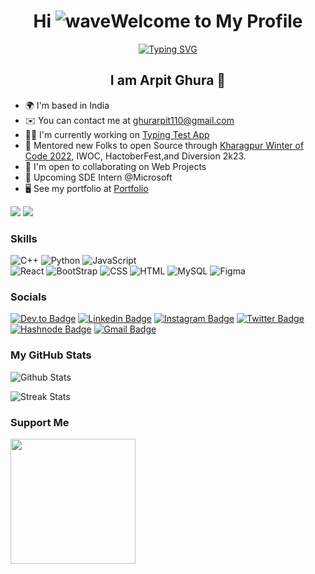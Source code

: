 <div align="center">

Hi ![wave](https://user-images.githubusercontent.com/18350557/176309783-0785949b-9127-417c-8b55-ab5a4333674e.gif)Welcome to My Profile
=======================================================================================================

    
[![Typing SVG](https://readme-typing-svg.demolab.com?font=Inter&weight=500&size=22&pause=1000&color=00AEF0&center=true&vCenter=true&width=450&lines=Nice+to+Meet+You;Open+Source+Enthusiast;Passionate+Learner)](https://git.io/typing-svg)


I am Arpit Ghura :wave:
-----------------------
</div> 

* 🌍 I'm based in India
* ✉️ You can contact me at [ghurarpit110@gmail.com](mailto:ghurarpit110@gmail.com)
* 👨‍💻 I'm currently working on [Typing Test App](https://github.com/arpitghura/Typing-test)
* 🚀 Mentored new Folks to open Source through [Kharagpur Winter of Code 2022](https://github.com/kossiitkgp/public-files/blob/master/KWoC/2022-Certificates/Mentor/arpitghura.pdf), IWOC, HactoberFest,and Diversion 2k23.
* 🤝 I'm open to collaborating on Web Projects
* 💼 Upcoming SDE Intern @Microsoft
* 🖥️ See my portfolio at [Portfolio](http://arpitghura.github.io)

<a href="https://www.twitter.com/arpitghura" target="_blank" rel="noreferrer"><img
src="https://img.shields.io/twitter/follow/arpitghura?style=social"/></a> <a href="https://www.github.com/arpitghura" target="_blank" rel="noreferrer"><img
src="https://img.shields.io/github/followers/arpitghura?logo=github&style=social&color=0891b2" /></a>

### Skills


<p align="left">
    
![C++](https://img.shields.io/badge/C%2B%2B-00599C?style=for-the-badge&logo=c%2B%2B&logoColor=white)
![Python](https://img.shields.io/badge/Python-14354C?style=for-the-badge&logo=python&logoColor=white)
![JavaScript](https://img.shields.io/badge/JavaScript-F7DF1E?style=for-the-badge&logo=javascript&logoColor=black)  
![React](https://img.shields.io/badge/React-20232A?style=for-the-badge&logo=react&logoColor=61DAFB)
![BootStrap](https://img.shields.io/badge/Bootstrap-563D7C?style=for-the-badge&logo=bootstrap&logoColor=white)
![CSS](https://img.shields.io/badge/CSS3-1572B6?style=for-the-badge&logo=css3&logoColor=white)
![HTML](https://img.shields.io/badge/HTML-F06529?style=for-the-badge&logo=html5&logoColor=white)
![MySQL](https://img.shields.io/badge/MySQL-005C84?style=for-the-badge&logo=mysql&logoColor=white)
![Figma](https://img.shields.io/badge/Figma-F24E1E?style=for-the-badge&logo=figma&logoColor=white)
    
</p>


### Socials

<p align="center">
<!--     <a href="https://www.dev.to/arpitghura" target="_blank" rel="noreferrer"><img src="	https://img.shields.io/badge/dev.to-0A0A0A?style=for-the-badge&logo=devdotto&logoColor=white"/></a>  -->
<!--     <a href="https://discord.com/users/Arpit#5866" target="_blank" rel="noreferrer"><img src="https://img.shields.io/badge/Discord-5865F2?style=for-the-badge&logo=discord&logoColor=white"/></a>  -->
<!--     <a href="https://www.github.com/arpitghura" target="_blank" rel="noreferrer"><img src="https://img.shields.io/badge/GitHub-100000?style=for-the-badge&logo=github&logoColor=white"/></a>  -->
<!--     <a href="https://www.stackoverflow.com/users/17652503/arpit-ghura" target="_blank" rel="noreferrer"><img src="https://img.shields.io/badge/Stack_Overflow-FE7A16?style=for-the-badge&logo=stack-overflow&logoColor=white"/></a>  -->

[![Dev.to Badge](https://img.shields.io/badge/-arpitghura-grey?style=for-the-badge&logo=dev.to&logoColor=white&link=https://www.dev.to/arpitghura/)](https://www.dev.to/arpitghura/)
[![Linkedin Badge](https://img.shields.io/badge/-arpitghura-blue?style=for-the-badge&logo=Linkedin&logoColor=white&link=https://www.linkedin.com/in/arpitghura/)](https://www.linkedin.com/in/arpitghura)
[![Instagram Badge](https://img.shields.io/badge/-ghuraarpit-red?style=for-the-badge&logo=instagram&logoColor=white&link=https://www.instagram.com/ghura.arpit/)](https://www.instagram.com/ghura.arpit/)
[![Twitter Badge](https://img.shields.io/badge/-Arpitghura-skyblue?style=for-the-badge&logo=Twitter&logoColor=white&link=https://twitter.com/arpitghura)](https://twitter.com/arpitghura)
[![Hashnode Badge](https://img.shields.io/badge/-arpitghura-darkblue?style=for-the-badge&logo=hashnode&logoColor=white&link=https://arpitghura.hashnode.dev)](https://arpitghura.hashnode.dev)
[![Gmail Badge](https://img.shields.io/badge/-ghurarpit110@gmail.com-c14438?style=for-the-badge&logo=Gmail&logoColor=white&link=mailto:ghurarpit110@gmail.com)](mailto:ghurarpit110@gmail.com)

<!-- ### Badges

![Github Profile Trophy](https://github-profile-trophy.vercel.app/?username=arpitghura&theme=onedark&column=4&margin-w=15&margin-h=15)  -->

### <b>My GitHub Stats</b>


![Github Stats](https://github-readme-stats.vercel.app/api?username=arpitghura&show_icons=true&hide=&count_private=true&title_color=0891b2&text_color=ffffff&icon_color=0891b2&bg_color=1c1917&hide_border=true&show_icons=true)

![Streak Stats](https://github-readme-streak-stats.herokuapp.com/?user=arpitghura&stroke=ffffff&background=1c1917&ring=0891b2&fire=0891b2&currStreakNum=ffffff&currStreakLabel=0891b2&sideNums=ffffff&sideLabels=ffffff&dates=ffffff&hide_border=true)

<!-- ![Top Languages](https://github-readme-stats.vercel.app/api/top-langs/?username=arpitghura&langs_count=10&title_color=0891b2&text_color=ffffff&icon_color=0891b2&bg_color=1c1917&hide_border=true&locale=en&custom_title=Top%20%Languages) -->

<!-- ![Arpit's Contribution Stats](https://github-contribution-stats.vercel.app/api/?username=arpitghura) -->

<!-- ![Wakatime Coding TIme Stats](https://github-readme-stats.vercel.app/api/wakatime?username=arpitghura) -->
    
<!-- <details>
<summary><b>Detailed Summary</b></summary>
<br> 

![Metrics](https://metrics.lecoq.io/arpitghura?template=classic&activity=1&followup=1&languages=1&lines=1&people=1&activity.limit=5&activity.days=14&activity.filter=all&activity.visibility=all&activity.timestamps=false&languages.colors=github&languages.threshold=0%25&people.limit=28&people.size=28&people.types=followers%2C%20following&people.identicons=false&people.shuffle=false&config.timezone=Asia%2FCalcutta&config.twemoji=true)

</details> -->

### Support Me

<a href="https://www.buymeacoffee.com/arpitghura "><img src="https://cdn.buymeacoffee.com/buttons/v2/default-yellow.png" width="200" /></a>
